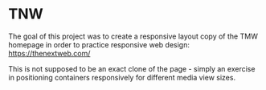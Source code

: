 # TNW
The goal of this project was to create a responsive layout copy of the TMW homepage in order to practice responsive web design: https://thenextweb.com/

This is not supposed to be an exact clone of the page - simply an exercise in positioning containers responsively for different media view sizes.